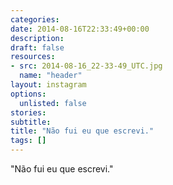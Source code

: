 ```yaml
---
categories:
date: 2014-08-16T22:33:49+00:00
description:
draft: false
resources:
- src: 2014-08-16_22-33-49_UTC.jpg
  name: "header"
layout: instagram
options:
  unlisted: false
stories:
subtitle:
title: "Não fui eu que escrevi."
tags: []
---
```


"Não fui eu que escrevi."
